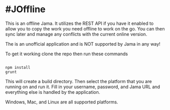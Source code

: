 #JOffline
============

This is an offline Jama. It utilizes the REST API if you have it enabled to allow you to copy the work you need offline to work on the go.
You can then sync later and manage any conflicts with the current online version.

The is an unofficial application and is NOT supported by Jama in any way!


To get it working clone the repo then run these commands

```

npm install
grunt

```

This will create a build directory. Then select the platform that you are running on and run it.
Fill in your username, password, and Jama URL and everything else is handled by the application.

Windows, Mac, and Linux are all supported platforms.